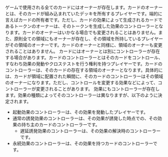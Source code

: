 ゲームで使用される全てのカードにはオーナーが存在します。カードのオーナーとは、そのカードが組み込まれていたデッキを所有するプレイヤーです。端的に言えばカードの所有者です。ただし、カードの効果によって生成されるカードであるトークンのオーナーは、そのトークンを生成した効果のコントローラーとなります。カードのオーナーはいかなる場合でも変更されることはありません。また、原則全ての領域にもオーナーが存在し、その領域を所持しているプレイヤーがその領域のオーナーです。カードのオーナーと同様に、領域のオーナーも変更されることはありません。
カードにはオーナーとは別にコントローラーが存在する場合があります。カードのコントローラーとはそのカードをコントロール、すなわち効果の発動やクロステストを行う権利を持つプレイヤーです。カードのコントローラーは、そのカードの存在する領域のオーナーとなります。具体的には、カードが領域に配置された瞬間に、そのカードのコントローラーはその領域のオーナーになります。ただし、コントロールを変更する効果などによって、コントローラーが変更されることがあります。
効果にもコントローラーが存在します。効果の種類によってそのコントローラーは異なりますが、以下のように決定されます。
- 起動効果のコントローラーは、その効果を発動したプレイヤーです。
- 通常の誘発効果のコントローラーは、その効果が誘発した時点での、その効果の持ち主のカードのコントローラーです。
    - 遅延誘発効果のコントローラーは、その効果の解決時のコントローラーです。
- 永続効果のコントローラーは、その効果を持つカードのコントローラーです。
